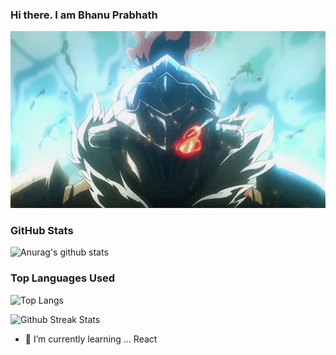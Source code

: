 ### Hi there. I am Bhanu Prabhath
![GoblinSlayer](https://github.com/bhanu7410/gifs/blob/master/GoblinSlayer.gif)

### GitHub Stats

![Anurag's github stats](https://github-readme-stats.vercel.app/api?username=bhanu7410&show_icons=true&theme=ayu-mirage)


### Top Languages Used
![Top Langs](https://github-readme-stats.vercel.app/api/top-langs/?username=bhanu7410&layout=compact&theme=ayu-mirage)

<img src="https://github-readme-streak-stats.herokuapp.com/?user=bhanu7410" alt="Github Streak Stats">

<br>

- 🌱 I’m currently learning ... React
